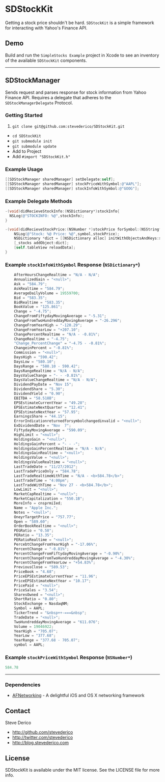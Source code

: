 # SDStockKit

Getting a stock price shouldn't be hard. `SDStockKit` is a simple framework for interacting with Yahoo's Finance API. 


## Demo

Build and run the `SimpleStocks Example` project in Xcode to see an inventory of the available `SDStockKit` components.

---

## SDStockManager

Sends request and parses response for stock information from Yahoo Finance API. Requires a delegate that adheres to the `SDStockManagerDelegate` Protocol.

### Getting Started

1. `git clone git@github.com:stevederico/SDStockKit.git`
* `cd SDStockKit`
* `git submodule init`
* `git submodule update`
* Add to Project
* Add `#import "SDStockKit.h"`



### Example Usage
```objective-c
[[SDStockManager sharedManager] setDelegate:self];
[[SDStockManager sharedManager] stockPriceWithSymbol:@"AAPL"];
[[SDStockManager sharedManager] stockInfoWithSymbol:@"GOOG"];
```

### Example Delegate Methods
```objective-c
-(void)didRecieveStockInfo:(NSDictionary*)stockInfo{
  NSLog(@"STOCKINFO: %@",stockInfo);
}

-(void)didRecieveStockPrice:(NSNumber *)stockPrice forSymbol:(NSString*)symbol{
    NSLog(@"Stock: %@ Price: %@",symbol,stockPrice);
    NSDictionary *dict = [[NSDictionary alloc] initWithObjectsAndKeys:symbol,@"Symbol",stockPrice,@"Price", nil];
    [_stocks addObject:dict];
    [self.tableView reloadData];
}
```

### Example `stockInfoWithSymbol` Response (`NSDictionary*`)
```objective-c
    AfterHoursChangeRealtime = "N/A - N/A";
    AnnualizedGain = "<null>";
    Ask = "584.79";
    AskRealtime = "584.79";
    AverageDailyVolume = 19559700;
    Bid = "583.35";
    BidRealtime = "583.35";
    BookValue = "125.861";
    Change = "-4.75";
    ChangeFromFiftydayMovingAverage = "-5.31";
    ChangeFromTwoHundreddayMovingAverage = "-26.296";
    ChangeFromYearHigh = "-120.29";
    ChangeFromYearLow = "+207.10";
    ChangePercentRealtime = "N/A - -0.81%";
    ChangeRealtime = "-4.75";
    "Change_PercentChange" = "-4.75 - -0.81%";
    ChangeinPercent = "-0.81%";
    Commission = "<null>";
    DaysHigh = "590.42";
    DaysLow = "580.10";
    DaysRange = "580.10 - 590.42";
    DaysRangeRealtime = "N/A - N/A";
    DaysValueChange = "- - -0.81%";
    DaysValueChangeRealtime = "N/A - N/A";
    DividendPayDate = "Nov 15";
    DividendShare = "5.30";
    DividendYield = "0.90";
    EBITDA = "58.518B";
    EPSEstimateCurrentYear = "49.28";
    EPSEstimateNextQuarter = "12.41";
    EPSEstimateNextYear = "57.95";
    EarningsShare = "44.15";
    ErrorIndicationreturnedforsymbolchangedinvalid = "<null>";
    ExDividendDate = "Nov  7";
    FiftydayMovingAverage = "590.09";
    HighLimit = "<null>";
    HoldingsGain = "<null>";
    HoldingsGainPercent = "- - -";
    HoldingsGainPercentRealtime = "N/A - N/A";
    HoldingsGainRealtime = "<null>";
    HoldingsValue = "<null>";
    HoldingsValueRealtime = "<null>";
    LastTradeDate = "11/27/2012";
    LastTradePriceOnly = "584.78";
    LastTradeRealtimeWithTime = "N/A - <b>584.78</b>";
    LastTradeTime = "4:00pm";
    LastTradeWithTime = "Nov 27 - <b>584.78</b>";
    LowLimit = "<null>";
    MarketCapRealtime = "<null>";
    MarketCapitalization = "550.1B";
    MoreInfo = cnsprmiIed;
    Name = "Apple Inc.";
    Notes = "<null>";
    OneyrTargetPrice = "757.77";
    Open = "589.60";
    OrderBookRealtime = "<null>";
    PEGRatio = "0.58";
    PERatio = "13.35";
    PERatioRealtime = "<null>";
    PercebtChangeFromYearHigh = "-17.06%";
    PercentChange = "-0.81%";
    PercentChangeFromFiftydayMovingAverage = "-0.90%";
    PercentChangeFromTwoHundreddayMovingAverage = "-4.30%";
    PercentChangeFromYearLow = "+54.83%";
    PreviousClose = "589.53";
    PriceBook = "4.68";
    PriceEPSEstimateCurrentYear = "11.96";
    PriceEPSEstimateNextYear = "10.17";
    PricePaid = "<null>";
    PriceSales = "3.54";
    SharesOwned = "<null>";
    ShortRatio = "0.80";
    StockExchange = NasdaqNM;
    Symbol = AAPL;
    TickerTrend = "&nbsp++-===&nbsp";
    TradeDate = "<null>";
    TwoHundreddayMovingAverage = "611.076";
    Volume = 19046922;
    YearHigh = "705.07";
    YearLow = "377.68";
    YearRange = "377.68 - 705.07";
    symbol = AAPL;

```

### Example `stockPriceWithSymbol` Response (`NSNumber*`)

```objective-c
584.78
```
---

### Dependencies
* [AFNetworking](http://www.afnetworking.com) - A delightful iOS and OS X networking framework

## Contact
Steve Derico
- http://github.com/stevederico
- http://twitter.com/stevederico
- http://blog.stevederico.com

## License

SDStockKit is available under the MIT license. See the LICENSE file for more info.
